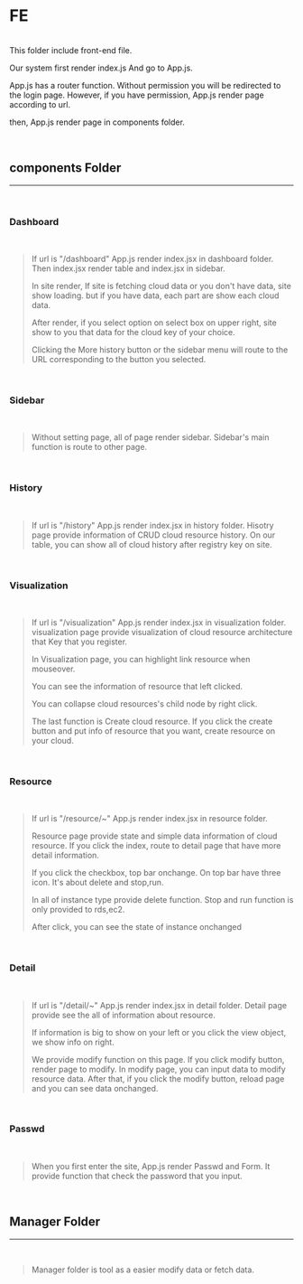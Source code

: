 # FE

<br/>
This folder include front-end file.

Our system first render index.js And go to App.js.

App.js has a router function. Without permission you will be redirected to the login page. However, if you have permission, App.js render page according to url.

then, App.js render page in components folder.

<br/>

## components Folder
---

<br/>

### Dashboard

<br/>


> If url is "/dashboard" App.js render index.jsx in dashboard folder.
Then index.jsx render table and index.jsx in sidebar.
>
> In site render, 
If site is fetching cloud data or you don't have data, site show loading. but if you have data, each part are show each cloud data. 
> 
> After render, if you select option on select box on upper right, site show to you that data for the cloud key of your choice. 
>
> Clicking the More history button or the sidebar menu will route to the URL corresponding to the button you selected.

<br/>

### Sidebar

<br/>

> Without setting page, all of page render sidebar. Sidebar's main function is route to other page.

<br/>

### History

<br/>

> If url is "/history" App.js render index.jsx in history folder. Hisotry page provide information of CRUD cloud resource history. On our table, you can show all of cloud history after registry key on site. 

<br/>

### Visualization

<br/>

> If url is "/visualization" App.js render index.jsx in visualization folder. visualization page provide visualization of cloud resource architecture that Key that you register. 
>
> In Visualization page, you can highlight link resource when mouseover. 
>
>You can see the information of resource that left clicked.
>
> You can collapse cloud resources's child node by right click. 
>
>The last function is Create cloud resource. If you click the create button and put info of resource that you want, create resource on your cloud.

<br/>

### Resource

<br/>

> If url is "/resource/~" App.js render index.jsx in resource folder.
>
> Resource page provide state and simple data information of cloud resource. If you click the index, route to detail page that have more detail information. 
>
> If you click the checkbox, top bar onchange. On top bar have three icon. It's about delete and stop,run.
>
> In all of instance type provide delete function. Stop and run function is only provided to rds,ec2.
>
> After click, you can see the state of instance onchanged

<br/>

### Detail

<br/>

> If url is "/detail/~" App.js render index.jsx in detail folder. Detail page provide see the all of information about resource. 
>
> If information is big to show on your left or you click the view object, we show info on right.
>
> We provide modify function on this page. If you click modify button, render page to modify. In modify page, you can input data to modify resource data. After that, if you click the modify button, reload page and you can see data onchanged.

<br/>

### Passwd

<br/>

> When you first enter the site, App.js render Passwd and Form. It provide function that check the password that you input.

<br/>

## Manager Folder
---

<br/>

> Manager folder is tool as a easier modify data or fetch data.
